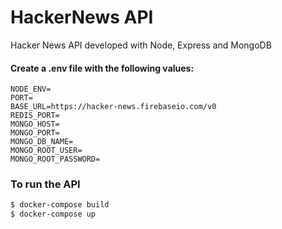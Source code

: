 # HackerNews API

Hacker News API developed with Node, Express and MongoDB

#### Create a .env file with the following values:

```
NODE_ENV=
PORT=
BASE_URL=https://hacker-news.firebaseio.com/v0
REDIS_PORT=
MONGO_HOST=
MONGO_PORT=
MONGO_DB_NAME=
MONGO_ROOT_USER=
MONGO_ROOT_PASSWORD=
```

### To run the API

```sh
$ docker-compose build
$ docker-compose up
```
